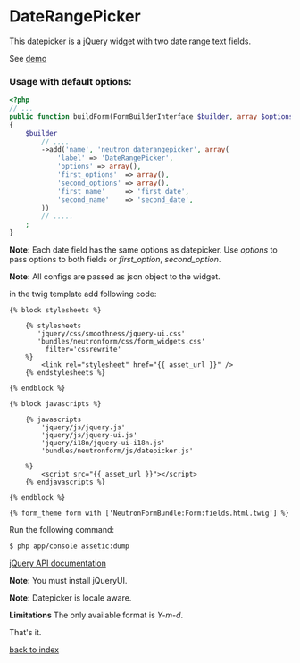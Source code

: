 DateRangePicker
===============

This datepicker is a jQuery widget with two date range text fields.

See [demo](http://jqueryui.com/datepicker/#date-range)

### Usage with default options:

``` php
<?php
// ...
public function buildForm(FormBuilderInterface $builder, array $options)
{
    $builder
        // .....
        ->add('name', 'neutron_daterangepicker', array(
            'label' => 'DateRangePicker',
            'options' => array(),
            'first_options'  => array(),
            'second_options' => array(),
            'first_name'     => 'first_date',
            'second_name'    => 'second_date',
        ))
		// .....
    ;
}
```

**Note:** Each date field has the same options as datepicker. Use *options* to pass options to both fields or *first_option*, *second_option*.

**Note:** All configs are passed as json object to the widget.

in the twig template add following code:

``` jinja
{% block stylesheets %}
            
    {% stylesheets
       'jquery/css/smoothness/jquery-ui.css' 
       'bundles/neutronform/css/form_widgets.css'
         filter='cssrewrite'
    %}
        <link rel="stylesheet" href="{{ asset_url }}" />
    {% endstylesheets %}

{% endblock %}

{% block javascripts %}

    {% javascripts
        'jquery/js/jquery.js'
        'jquery/js/jquery-ui.js'
        'jquery/i18n/jquery-ui-i18n.js'
        'bundles/neutronform/js/datepicker.js'
   
    %}
        <script src="{{ asset_url }}"></script>
	{% endjavascripts %}

{% endblock %}

{% form_theme form with ['NeutronFormBundle:Form:fields.html.twig'] %}

```

Run the following command:

``` bash
$ php app/console assetic:dump
```

[jQuery API documentation](http://api.jqueryui.com/datepicker/)

**Note:** You must install jQueryUI.

**Note:** Datepicker is locale aware. 

**Limitations** The only available format is *Y-m-d*.

That's it.

[back to index](index.md#list)
